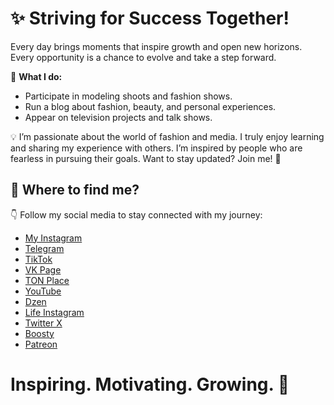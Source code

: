 # ✨ Striving for Success Together!

Every day brings moments that inspire growth and open new horizons. Every opportunity is a chance to evolve and take a step forward. 

💼 **What I do:**
- Participate in modeling shoots and fashion shows.
- Run a blog about fashion, beauty, and personal experiences.
- Appear on television projects and talk shows.

💡 I’m passionate about the world of fashion and media. I truly enjoy learning and sharing my experience with others. I’m inspired by people who are fearless in pursuing their goals. Want to stay updated? Join me! 🖤

## 📲 Where to find me?

👇 Follow my social media to stay connected with my journey:
- [My Instagram](https://www.instagram.com/shurygina_vlog)
- [Telegram](https://t.me/Di_DianaShurygina)
- [TikTok](https://www.tiktok.com/@shurygina_diana)
- [VK Page](https://vk.com/shurygina_vlog)
- [TON Place](https://ton.place/dianashurygina)
- [YouTube](https://www.youtube.com/@Diana_Shurygina.)
- [Dzen](https://dzen.ru/dianashurygina)
- [Life Instagram](https://www.instagram.com/diana_s_life2/)
- [Twitter X](https://x.com/DianaShyriginas)
- [Boosty](https://boosty.to/dianashurygina)
- [Patreon](https://www.patreon.com/c/dianashurygina)

# Inspiring. Motivating. Growing. 🚀
